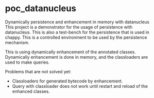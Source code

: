 # poc_datanucleus

Dynamically persistence and enhancement in memory with datanucleus
This project is a demonstrator for the usage of persistence with datanucleus.
This is also a test-bench for the persistence that is used in chappy.
This is a controlled environment to be used by the persistence mechanism.

This is using dynamically enhancement of the annotated classes.
Dynamically enhancement is done in memory, and the classloaders are used to make queries.  

Problems that are not solved yet:
- Classloaders for generated bytecode by enhancement.
- Query with classloader does not work until restart and reload of the enhanced classes.